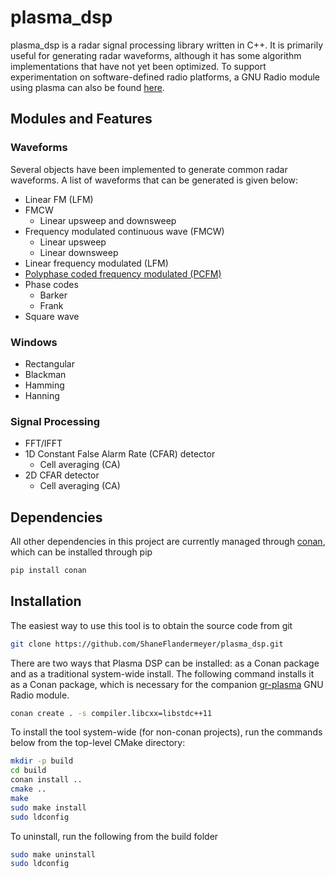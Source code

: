 # plasma_dsp

plasma_dsp is a radar signal processing library written in C++. It is primarily
useful for generating radar waveforms, although it has some algorithm
implementations that have not yet been optimized. To support experimentation on
software-defined radio platforms, a GNU Radio module using plasma can also be
found [here](https://github.com/ShaneFlandermeyer/gr-plasma).

## Modules and Features

### Waveforms

Several objects have been implemented to generate common radar waveforms. A list
of waveforms that can be generated is given below:

- Linear FM (LFM)
- FMCW
  - Linear upsweep and downsweep
- Frequency modulated continuous wave (FMCW)
  - Linear upsweep
  - Linear downsweep
- Linear frequency modulated (LFM)
- [Polyphase coded frequency modulated (PCFM)](https://ieeexplore.ieee.org/document/6965769)
- Phase codes
  - Barker
  - Frank
- Square wave

### Windows

- Rectangular
- Blackman
- Hamming
- Hanning

### Signal Processing

- FFT/IFFT
- 1D Constant False Alarm Rate (CFAR) detector
  - Cell averaging (CA)
- 2D CFAR detector
  - Cell averaging (CA)


## Dependencies

All other dependencies in this project are currently managed through
[conan](https://conan.io/), which can be installed through pip

```bash
pip install conan
```

## Installation

The easiest way to use this tool is to obtain the source code from git

```bash
git clone https://github.com/ShaneFlandermeyer/plasma_dsp.git
```

There are two ways that Plasma DSP can be installed: as a Conan package and as a
traditional system-wide install. The following command installs it as a Conan
package, which is necessary for the companion
[gr-plasma](git@github.com:ShaneFlandermeyer/gr-plasma.git) GNU Radio module.

```bash
conan create . -s compiler.libcxx=libstdc++11
```

To install the tool system-wide (for non-conan projects), run the commands below
from the top-level CMake directory:

```bash
mkdir -p build
cd build
conan install ..
cmake ..
make
sudo make install
sudo ldconfig
```

To uninstall, run the following from the build folder

```bash
sudo make uninstall
sudo ldconfig
```
